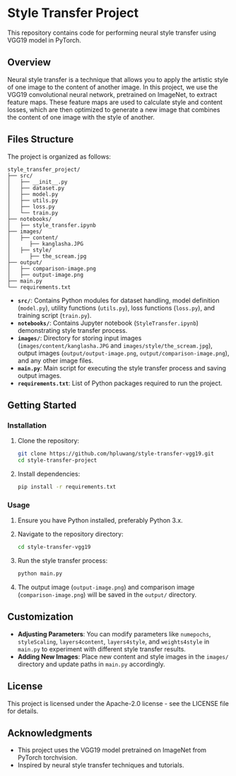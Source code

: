 # Style Transfer Project

This repository contains code for performing neural style transfer using VGG19 model in PyTorch.

## Overview

Neural style transfer is a technique that allows you to apply the artistic style of one image to the content of another image. In this project, we use the VGG19 convolutional neural network, pretrained on ImageNet, to extract feature maps. These feature maps are used to calculate style and content losses, which are then optimized to generate a new image that combines the content of one image with the style of another.

## Files Structure

The project is organized as follows:

```
style_transfer_project/
├── src/
│   ├── __init__.py
│   ├── dataset.py
│   ├── model.py
│   ├── utils.py
│   ├── loss.py
│   └── train.py
├── notebooks/
│   ├── style_transfer.ipynb
├── images/
│   ├── content/
│      ├── kanglasha.JPG
│   ├── style/
│      ├── the_scream.jpg
├── output/
│   ├── comparison-image.png
│   ├── output-image.png
├── main.py
└── requirements.txt
```

- **`src/`**: Contains Python modules for dataset handling, model definition (`model.py`), utility functions (`utils.py`), loss functions (`loss.py`), and training script (`train.py`).
- **`notebooks/`**: Contains Jupyter notebook (`StyleTransfer.ipynb`) demonstrating style transfer process.
- **`images/`**: Directory for storing input images (`images/content/kanglasha.JPG` and `images/style/the_scream.jpg`), output images (`output/output-image.png`, `output/comparison-image.png`), and any other image files.
- **`main.py`**: Main script for executing the style transfer process and saving output images.
- **`requirements.txt`**: List of Python packages required to run the project.

## Getting Started

### Installation

1. Clone the repository:
   ```bash
   git clone https://github.com/hpluwang/style-transfer-vgg19.git
   cd style-transfer-project
   ```

2. Install dependencies:
   ```bash
   pip install -r requirements.txt
   ```

### Usage

1. Ensure you have Python installed, preferably Python 3.x.

2. Navigate to the repository directory:
   ```bash
   cd style-transfer-vgg19
   ```

3. Run the style transfer process:
   ```bash
   python main.py
   ```

4. The output image (`output-image.png`) and comparison image (`comparison-image.png`) will be saved in the `output/` directory.

## Customization

- **Adjusting Parameters**: You can modify parameters like `numepochs`, `styleScaling`, `layers4content`, `layers4style`, and `weights4style` in `main.py` to experiment with different style transfer results.
- **Adding New Images**: Place new content and style images in the `images/` directory and update paths in `main.py` accordingly.

## License

This project is licensed under the Apache-2.0 license - see the LICENSE file for details.

## Acknowledgments

- This project uses the VGG19 model pretrained on ImageNet from PyTorch torchvision.
- Inspired by neural style transfer techniques and tutorials.

